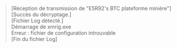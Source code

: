 > [Réception de transmission de "E5R92's BTC plateforme minière"]  
> [Succès du décryptage.]  
> [Fichier Log détecté.]  
  Démarrage de xmrig.exe  
  Erreur : fichier de configuration introuvable  
> [Fin du fichier Log]
